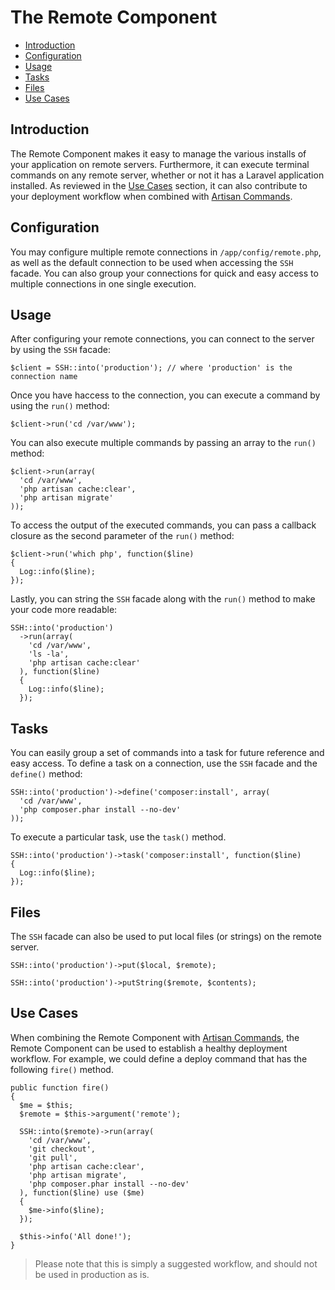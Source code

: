 # The Remote Component

- [Introduction](#introduction)
- [Configuration](#configuration)
- [Usage](#usage)
- [Tasks](#tasks)
- [Files](#files)
- [Use Cases](#use-cases)

<a name="introduction"></a>
## Introduction

The Remote Component makes it easy to manage the various installs of your application on remote servers. Furthermore, it can execute terminal commands on any remote server, whether or not it has a Laravel application installed. As reviewed in the [Use Cases](#use-cases) section, it can also contribute to your deployment workflow when combined with [Artisan Commands](/docs/commands).

<a name="configuration"></a>
## Configuration

You may configure multiple remote connections in `/app/config/remote.php`, as well as the default connection to be used when accessing the `SSH` facade. You can also group your connections for quick and easy access to multiple connections in one single execution.

<a name="usage"></a>
## Usage

After configuring your remote connections, you can connect to the server by using the `SSH` facade:

    $client = SSH::into('production'); // where 'production' is the connection name
    
Once you have haccess to the connection, you can execute a command by using the `run()` method:

    $client->run('cd /var/www');
    
You can also execute multiple commands by passing an array to the `run()` method:

    $client->run(array(
      'cd /var/www',
      'php artisan cache:clear',
      'php artisan migrate'
    ));
    
To access the output of the executed commands, you can pass a callback closure as the second parameter of the `run()` method:

    $client->run('which php', function($line)
    {
      Log::info($line);
    });
      
Lastly, you can string the `SSH` facade along with the `run()` method to make your code more readable:

    SSH::into('production')
      ->run(array(
        'cd /var/www',
        'ls -la',
        'php artisan cache:clear'
      ), function($line)
      {
        Log::info($line);
      });
      
<a name="tasks"></a>
## Tasks

You can easily group a set of commands into a task for future reference and easy access. To define a task on a connection, use the `SSH` facade and the `define()` method:

    SSH::into('production')->define('composer:install', array(
      'cd /var/www',
      'php composer.phar install --no-dev'
    ));
    
To execute a particular task, use the `task()` method.

    SSH::into('production')->task('composer:install', function($line)
    {
      Log::info($line);
    });
    
<a name="files"></a>
## Files

The `SSH` facade can also be used to put local files (or strings) on the remote server.

    SSH::into('production')->put($local, $remote);
    
    SSH::into('production')->putString($remote, $contents);


<a name="use-cases"></a>
## Use Cases

When combining the Remote Component with [Artisan Commands](/docs/commands), the Remote Component can be used to establish a healthy deployment workflow. For example, we could define a deploy command that has the following `fire()` method.

    public function fire()
    {
      $me = $this;
      $remote = $this->argument('remote');
      
      SSH::into($remote)->run(array(
        'cd /var/www',
        'git checkout',
        'git pull',
        'php artisan cache:clear',
        'php artisan migrate',
        'php composer.phar install --no-dev'
      ), function($line) use ($me)
      {
        $me->info($line);
      });
      
      $this->info('All done!');
    }
    
> Please note that this is simply a suggested workflow, and should not be used in production as is.
